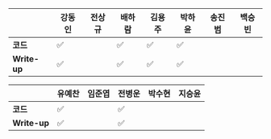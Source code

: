 |              | 강동인 |        전상규      | 배하람 | 김용주 | 박하윤 | 송진범 | 백승빈 |
| ------------ | ------ | ----------------- | ------ | ------ | ------ | ------ | ----- |
| **코드**     |:white_check_mark:|| :white_check_mark: |:white_check_mark:|:white_check_mark:   |        |        |
| **Write-up** |:white_check_mark:|| :white_check_mark: |:white_check_mark:| :white_check_mark:  |        |        |

|              | 유예찬 | 임준엽 | 전병운 | 박수현 |지승윤 |
| ------------ | ------ | ------ | ------ | ------ | ------ |
| **코드**     | :white_check_mark: |  | :white_check_mark: |      |  |        |:white_check_mark: |
| **Write-up** | :white_check_mark: |  | :white_check_mark: |      |        |        |:white_check_mark:|

